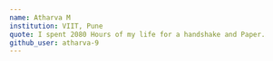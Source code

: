 ```yaml
---
name: Atharva M
institution: VIIT, Pune
quote: I spent 2080 Hours of my life for a handshake and Paper.
github_user: atharva-9
---
```

